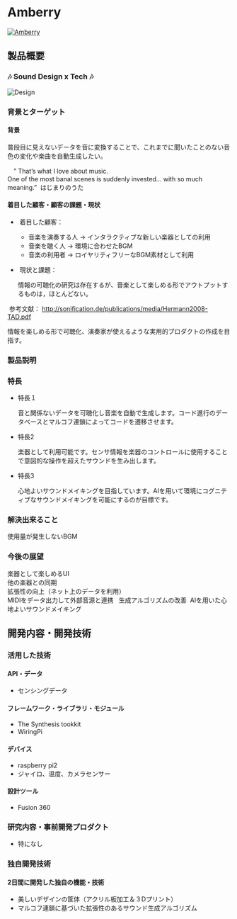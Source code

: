 # Amberry

[![Amberry](https://github.com/jphacks/TK_1715/blob/master/image/demo.gif)](https://youtu.be/Du_0OMl3P_8)

## 製品概要
### :notes: Sound Design x Tech :notes:
![Design](https://github.com/jphacks/TK_1715/blob/master/3dmodel/sonus_ark_2017-Oct-26_05-09-42PM-000_CustomizedView31457890165_png.png "デザイン")


### 背景とターゲット
#### 背景

 普段目に見えないデータを音に変換することで、これまでに聞いたことのない音色の変化や楽曲を自動生成したい。

　” That’s what I love about music.  
 One of the most banal scenes is suddenly invested… with so much meaning.”  はじまりのうた　


#### 着目した顧客・顧客の課題・現状　

*  着目した顧客：
  * 音楽を演奏する人 → インタラクティブな新しい楽器としての利用
  * 音楽を聴く人 → 環境に合わせたBGM
  * 音楽の利用者 → ロイヤリティフリーなBGM素材として利用

*  現状と課題：

  情報の可聴化の研究は存在するが、音楽として楽しめる形でアウトプットするものは，ほとんどない。

  参考文献：
 http://sonification.de/publications/media/Hermann2008-TAD.pdf

 情報を楽しめる形で可聴化、演奏家が使えるような実用的プロダクトの作成を目指す。
　
### 製品説明
### 特長
* 特長１

  音と関係ないデータを可聴化し音楽を自動で生成します。コード進行のデータベースとマルコフ連鎖によってコードを遷移させます。[](コードトーンを引数に取り、メロディやベースの音を追加することによって音楽が自動生成される。)

* 特長2

  楽器として利用可能です。センサ情報を楽器のコントロールに使用することで意図的な操作を超えたサウンドを生み出します。

* 特長3

  心地よいサウンドメイキングを目指しています。AIを用いて環境にコグニティブなサウンドメイキングを可能にするのが目標です。

### 解決出来ること
使用量が発生しないBGM

### 今後の展望
楽器として楽しめるUI  
他の楽器との同期  
拡張性の向上（ネット上のデータを利用）  
MIDIをデータ出力して外部音源と連携  
生成アルゴリズムの改善 
AIを用いた心地よいサウンドメイキング

## 開発内容・開発技術
### 活用した技術

#### API・データ
* センシングデータ

#### フレームワーク・ライブラリ・モジュール
* The Synthesis tookkit
* WiringPi

#### デバイス
* raspberry pi2
* ジャイロ、温度、カメラセンサー

#### 設計ツール
* Fusion 360

### 研究内容・事前開発プロダクト
* 特になし

### 独自開発技術
#### 2日間に開発した独自の機能・技術
* 美しいデザインの筐体（アクリル板加工＆３Dプリント）
* マルコフ連鎖に基づいた拡張性のあるサウンド生成アルゴリズム
